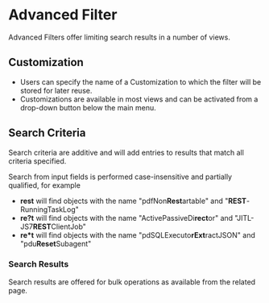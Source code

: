 # Advanced Filter

Advanced Filters offer limiting search results in a number of views.

## Customization

- Users can specify the name of a Customization to which the filter will be stored for later reuse.
- Customizations are available in most views and can be activated from a drop-down button below the main menu.

## Search Criteria

Search criteria are additive and will add entries to results that match all criteria specified.

Search from input fields is performed case-insensitive and partially qualified, for example

- **rest** will find objects with the name "pdfNon**Rest**artable" and "**REST**-RunningTaskLog"
- **re?t** will find objects with the name "ActivePassiveDi**rect**or" and "JITL-JS7**REST**ClientJob"
- **re\*t** will find objects with the name "pdSQLExecuto**rExt**ractJSON" and "pdu**Reset**Subagent"

### Search Results

Search results are offered for bulk operations as available from the related page.

